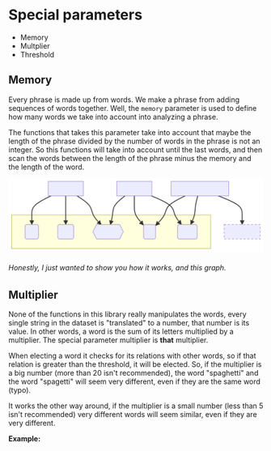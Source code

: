 # Special parameters

* Memory
* Multplier
* Threshold

## Memory

Every phrase is made up from words. We make a phrase from adding sequences of words together. Well, the `memory` parameter is used to define how many words we take into account into analyzing a phrase.

The functions that takes this parameter take into account that maybe the length of the phrase divided by the number of words in the phrase is not an integer. So this functions will take into account until the last words, and then scan the words between the length of the phrase minus the memory and the length of the word.

![diagram](./special-parameters-1.svg)

###### Honestly, I just wanted to show you how it works, and this graph.

## Multiplier

None of the functions in this library really manipulates the words, every single string in the dataset is "translated" to a number, that number is its value. In other words, a word is the sum of its letters multiplied by a multiplier. The special parameter multiplier is **that** multiplier.

When electing a word it checks for its relations with other words, so if that relation is greater than the threshold, it will be elected. So, if the multiplier is a big number (more than 20 isn't recommended), the word "spaghetti" and the word "spagetti" will seem very different, even if they are the same word (typo).

It works the other way around, if the multiplier is a small number (less than 5 isn't recommended) very different words will seem similar, even if they are very different.

**Example:**



